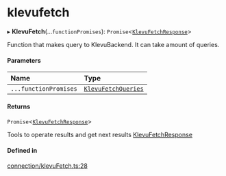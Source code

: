 # klevufetch
      
▸ **KlevuFetch**(...`functionPromises`): `Promise`<[`KlevuFetchResponse`](klevufetchresponse.md)\>

Function that makes query to KlevuBackend. It can take amount of queries.

#### Parameters

| Name | Type |
| :------ | :------ |
| `...functionPromises` | [`KlevuFetchQueries`](klevufetchqueries.md) |

#### Returns

`Promise`<[`KlevuFetchResponse`](klevufetchresponse.md)\>

Tools to operate results and get next results [KlevuFetchResponse](klevufetchresponse.md)

#### Defined in

[connection/klevuFetch.ts:28](https://github.com/klevultd/frontend-sdk/blob/1b37b18/packages/klevu-core/src/connection/klevuFetch.ts#L28)

